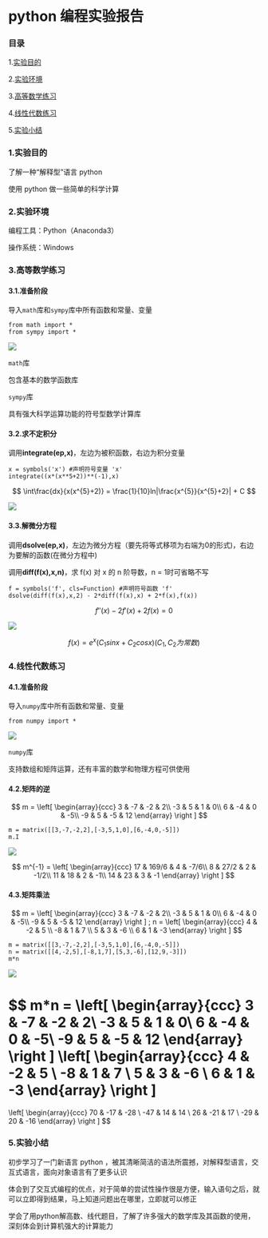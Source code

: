 # python 编程实验报告

### 目录

1.[实验目的](#实验目的)

2.[实验环境](#实验环境)

3.[高等数学练习](#高等数学练习)

4.[线性代数练习](#线性代数练习)

5.[实验小结](#实验小结)

### 1.实验目的

了解一种“解释型”语言 python

使用 python 做一些简单的科学计算

### 2.实验环境

编程工具：Python（Anaconda3）

操作系统：Windows

### 3.高等数学练习

#### 3.1.准备阶段

导入`math`库和`sympy`库中所有函数和常量、变量

```
from math import *
from sympy import *
```

![](http://m.qpic.cn/psb?/V10TtYkp2MvHv1/kk0vARdFA6jEZxzX38CQe8ma*EH4s3fYmbBKOHrqaAg!/b/dFQBAAAAAAAA&bo=yASqAQAAAAARF0c!&rf=viewer_4)

`math`库

包含基本的数学函数库

`sympy`库

具有强大科学运算功能的符号型数学计算库

#### 3.2.求不定积分

调用**integrate(ep,x)**，左边为被积函数，右边为积分变量

```
x = symbols('x') #声明符号变量 'x'
integrate((x*(x**5+2))**(-1),x) 
```

$$ \int\frac{dx}{x(x^{5}+2)} = \frac{1}{10}ln|\frac{x^{5}}{x^{5}+2}| + C $$

![](http://m.qpic.cn/psb?/V10TtYkp2MvHv1/ychHpkndakWxgHUpZC1PkssGEOGC9Xyw8Om0R43lKco!/b/dD4BAAAAAAAA&bo=wwSsAQAAAAARF0o!&rf=viewer_4)


#### 3.3.解微分方程

调用**dsolve(ep,x)**，左边为微分方程（要先将等式移项为右端为0的形式)，右边为要解的函数(在微分方程中)

调用**diff(f(x),x,n)**，求 f(x) 对 x 的 n 阶导数，n = 1时可省略不写

```
f = symbols('f', cls=Function) #声明符号函数 'f'
dsolve(diff(f(x),x,2) - 2*diff(f(x),x) + 2*f(x),f(x))
```

$$ f''(x) - 2f'(x) + 2f(x) = 0 $$

![](http://m.qpic.cn/psb?/V10TtYkp2MvHv1/ZTMpcJLYShCI56VDtBqQHXKr3otMkWQo0q8zMVs*IyI!/b/dFQBAAAAAAAA&bo=xwSTAQAAAAARF3E!&rf=viewer_4)

$$ f(x) = e^{x}(C_{1}sinx + C_{2}cosx) (C_{1},C_{2}为常数) $$

### 4.线性代数练习

#### 4.1.准备阶段

导入`numpy`库中所有函数和常量、变量

```
from numpy import *
```

![](http://m.qpic.cn/psb?/V10TtYkp2MvHv1/sqalwUPgPWaXqKGdEQMkahPQ0RbjNibnfzv1kklPD3A!/b/dFIBAAAAAAAA&bo=wgSGAQAAAAARF2E!&rf=viewer_4)

`numpy`库

支持数组和矩阵运算，还有丰富的数学和物理方程可供使用

#### 4.2.矩阵的逆

$$ m = \left[ \begin{array}{ccc}
3 & -7 & -2 & 2\\
-3 & 5 & 1 & 0\\
6 & -4 & 0 & -5\\
-9 & 5 & -5 & 12
\end{array} 
\right ] $$

```
m = matrix([[3,-7,-2,2],[-3,5,1,0],[6,-4,0,-5]])
m.I
```

![](http://m.qpic.cn/psb?/V10TtYkp2MvHv1/xCWF8Quckv1n*NGooaFt7yrEtLynpIBXLCK6aHL0gPE!/b/dC8BAAAAAAAA&bo=xgSsAQAAAAARF08!&rf=viewer_4)

$$ m^{-1} = \left[ \begin{array}{ccc}
17 & 169/6 & 4 & -7/6\\
8 & 27/2 & 2 & -1/2\\
11 & 18 & 2 & -1\\
14 & 23 & 3 & -1
\end{array} 
\right ] $$

#### 4.3.矩阵乘法

$$ m = \left[ \begin{array}{ccc}
3 & -7 & -2 & 2\\
-3 & 5 & 1 & 0\\
6 & -4 & 0 & -5\\
-9 & 5 & -5 & 12
\end{array} 
\right ] 
;
 n = \left[ \begin{array}{ccc}
4 & -2 & 5 \\
-8 & 1 & 7 \\
5 & 3 & -6 \\
6 & 1 & -3 
\end{array} 
\right ] $$

```
m = matrix([[3,-7,-2,2],[-3,5,1,0],[6,-4,0,-5]])
n = matrix([[4,-2,5],[-8,1,7],[5,3,-6],[12,9,-3]])
m*n
```

![](http://m.qpic.cn/psb?/V10TtYkp2MvHv1/bWYfzK9i8Dl8tBBHKce0WZC*C6JOcI1A5D4W1VZLLPI!/b/dC4BAAAAAAAA&bo=xgTAAQAAAAARFyM!&rf=viewer_4)

$$ m*n = \left[ \begin{array}{ccc}
3 & -7 & -2 & 2\\
-3 & 5 & 1 & 0\\
6 & -4 & 0 & -5\\
-9 & 5 & -5 & 12
\end{array} 
\right ] 
\left[ \begin{array}{ccc}
4 & -2 & 5 \\
-8 & 1 & 7 \\
5 & 3 & -6 \\
6 & 1 & -3 
\end{array} 
\right ] 
=
\left[ \begin{array}{ccc}
70 & -17 & -28 \\
-47 & 14 & 14 \\
26 & -21 & 17 \\
-29 & 20 & -16 
\end{array} 
\right ] $$

### 5.实验小结

初步学习了一门新语言 python ，被其清晰简洁的语法所震撼，对解释型语言，交互式语言，面向对象语言有了更多认识

体会到了交互式编程的优点，对于简单的尝试性操作很是方便，输入语句之后，就可以立即得到结果，马上知道问题出在哪里，立即就可以修正

学会了用python解高数、线代题目，了解了许多强大的数学库及其函数的使用，深刻体会到计算机强大的计算能力

